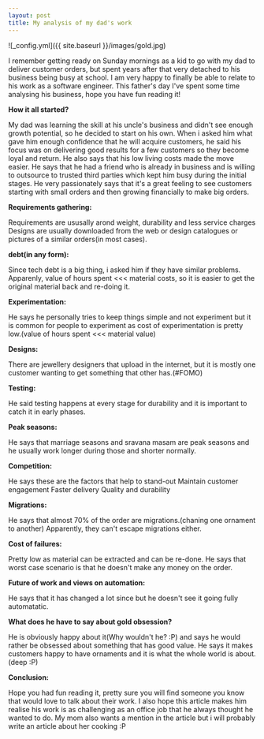```yaml
---
layout: post
title: My analysis of my dad's work
---
```



![_config.yml]({{ site.baseurl }}/images/gold.jpg)


I remember getting ready on Sunday mornings as a kid to go with my dad to 
deliver customer orders, but spent years after that very detached to his business
being busy at school. I am very happy to finally be able to relate to his work as
a software engineer. This father's day I've spent some time analysing his business, 
hope you have fun reading it!

**How it all started?** 

My dad was learning the skill at his uncle's business and didn't see enough growth
potential, so he decided to start on his own. 
When i asked him what gave him enough confidence that he will acquire customers, he 
said his focus was on delivering good results for a few customers so they become loyal and return. 
He also says that his low living costs made the move easier.
He says that he had a friend who is already in business and is willing to outsource to trusted
third parties which kept him busy during the initial stages.
He very passionately says that it's a great feeling to see customers starting with small orders and 
then growing financially to make big orders. 

**Requirements gathering:**

Requirements are ususally arond weight, durability and less service charges
Designs are usually downloaded from the web or design catalogues or pictures 
of a similar orders(in most cases).

**debt(in any form):**

Since tech debt is a big thing, i asked him if they have similar problems. 
Apparenly, value of hours spent <<< material costs, so it is easier to get the original 
material back and re-doing it. 

**Experimentation:**

He says he personally tries to keep things simple and not experiment but it is common 
for people to experiment as cost of experimentation is pretty low.(value of hours spent <<< material value)

**Designs:**

There are jewellery designers that upload in the internet, but it is mostly one customer wanting 
to get something that other has.(#FOMO)

**Testing:**

He said testing happens at every stage for durability and it is important to catch it in early 
phases.

**Peak seasons:**

He says that marriage seasons and sravana masam are peak seasons and he usually work 
longer during those and shorter normally.

**Competition:**

He says these are the factors that help to stand-out
Maintain customer engagement
Faster delivery
Quality and durability

**Migrations:**

He says that almost 70% of the order are migrations.(chaning one ornament to another)
Apparently, they can't escape migrations either.

**Cost of failures:**

Pretty low as material can be extracted and can be re-done. 
He says that worst case scenario is that he doesn't make any money on the order.

**Future of work and views on automation:**

He says that it has changed a lot since but he doesn't see it going fully automatatic.

**What does he have to say about gold obsession?**

He is obviously happy about it(Why wouldn't he? :P) and says he would rather be obsessed about something that 
has good value.
He says it makes customers happy to have ornaments and it is what the whole world is about.(deep :P)

**Conclusion:**

Hope you had fun reading it, pretty sure you will find someone you know that would love
to talk about their work. I also hope this article makes him realise his work is as challenging 
as an office job that he always thought he wanted to do.
My mom also wants a mention in the article but i will probably write an article about her cooking :P
